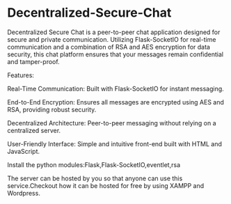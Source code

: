 # Decentralized-Secure-Chat
Decentralized Secure Chat is a peer-to-peer chat application designed for secure and private communication. Utilizing Flask-SocketIO for real-time communication and a combination of RSA and AES encryption for data security, this chat platform ensures that your messages remain confidential and tamper-proof.

Features:

Real-Time Communication: Built with Flask-SocketIO for instant messaging.

End-to-End Encryption: Ensures all messages are encrypted using AES and RSA, providing robust security.

Decentralized Architecture: Peer-to-peer messaging without relying on a centralized server.

User-Friendly Interface: Simple and intuitive front-end built with HTML and JavaScript.


Install the python modules:Flask,Flask-SocketIO,eventlet,rsa

The server can be hosted by you so that anyone can use this service.Checkout how it can be hosted for free by using XAMPP and Wordpress.
